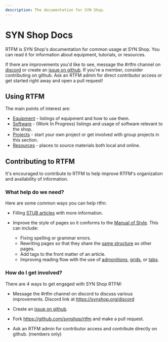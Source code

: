 ```yaml
--- 
description: The documentation for SYN Shop.
---
```


# SYN Shop Docs

RTFM is SYN Shop's documentation for common usage at SYN Shop.
You can read it for information about equipment, tutorials, or resources.

If there are improvements you'd like to see, message the #rtfm channel on [discord](https://synshop.org/discord) or create an [issue on github](https://github.com/synshop/rtfm/issues/new).
If you're a member, consider contributing on github.
Ask an RTFM admin for direct contributor access or get started right away and open a pull request!

## Using RTFM

The main points of interest are:

* [Equipment](Equipment) - listings of equipment and how to use them.
* [Software](Software) - (Work In Progress) listings and usage of software relevant to the shop.
* [Projects](Projects) - start your own project or get involved with group projects in this section.
* [Resources](Resources) - places to source materials both local and online.

## Contributing to RTFM

It's encouraged to contribute to RTFM to help improve RTFM's organization and availability of information.

### What help do we need?
Here are some common ways you can help rtfm:

* Filling [STUB articles](https://rtfm.synshop.org/tags/#stub) with more information.   

* Improve the style of pages so it conforms to the [Manual of Style](editors). This can include:

    * Fixing spelling or grammar errors.
    * Rewriting pages so that they share the [same structure](editors/Styles/Articles) as other pages.
    * Add tags to the front matter of an article.
    * Improving reading flow with the use of [admonitions](editors/Style/Admonitions), [grids](https://squidfunk.github.io/mkdocs-material/reference/grids/), or [tabs](https://squidfunk.github.io/mkdocs-material/reference/content-tabs/).

### How do I get involved?

There are 4 ways to get engaged with SYN Shop RTFM:

* Message the #rtfm channel on discord to discuss various improvements. Discord link at https://synshop.org/discord

* Create an [issue on github](https://github.com/synshop/rtfm/issues/new).

* Fork https://github.com/synshop/rtfm and make a pull request.  

* Ask an RTFM admin for contributor access and contribute directly on github. (members only)